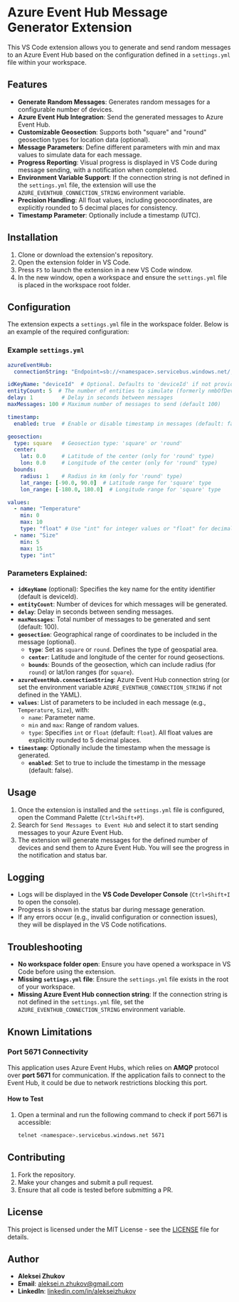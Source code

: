 
# Azure Event Hub Message Generator Extension

This VS Code extension allows you to generate and send random messages to an Azure Event Hub based on the configuration defined in a `settings.yml` file within your workspace.

## Features

- **Generate Random Messages**: Generates random messages for a configurable number of devices.
- **Azure Event Hub Integration**: Send the generated messages to Azure Event Hub.
- **Customizable Geosection**: Supports both "square" and "round" geosection types for location data (optional).
- **Message Parameters**: Define different parameters with min and max values to simulate data for each message.
- **Progress Reporting**: Visual progress is displayed in VS Code during message sending, with a notification when completed.
- **Environment Variable Support**: If the connection string is not defined in the `settings.yml` file, the extension will use the `AZURE_EVENTHUB_CONNECTION_STRING` environment variable.
- **Precision Handling**: All float values, including geocoordinates, are explicitly rounded to 5 decimal places for consistency.
- **Timestamp Parameter**: Optionally include a timestamp (UTC).

## Installation

1. Clone or download the extension's repository.
2. Open the extension folder in VS Code.
3. Press `F5` to launch the extension in a new VS Code window.
4. In the new window, open a workspace and ensure the `settings.yml` file is placed in the workspace root folder.

## Configuration

The extension expects a `settings.yml` file in the workspace folder. Below is an example of the required configuration:

### Example `settings.yml`

```yaml
azureEventHub:
  connectionString: "Endpoint=sb://<namespace>.servicebus.windows.net/;SharedAccessKeyName=<keyname>;SharedAccessKey=<key>;EntityPath=<hubname>"

idKeyName: "deviceId"  # Optional. Defaults to 'deviceId' if not provided.
entityCount: 5  # The number of entities to simulate (formerly nmbOfDevices)
delay: 1         # Delay in seconds between messages
maxMessages: 100 # Maximum number of messages to send (default 100)

timestamp:
  enabled: true  # Enable or disable timestamp in messages (default: false)

geosection:
  type: square   # Geosection type: 'square' or 'round'
  center:
    lat: 0.0     # Latitude of the center (only for 'round' type)
    lon: 0.0     # Longitude of the center (only for 'round' type)
  bounds:
    radius: 1    # Radius in km (only for 'round' type)
    lat_range: [-90.0, 90.0]  # Latitude range for 'square' type
    lon_range: [-180.0, 180.0]  # Longitude range for 'square' type

values:
  - name: "Temperature"
    min: 0
    max: 10
    type: "float" # Use "int" for integer values or "float" for decimal values (default: "float")
  - name: "Size"
    min: 5
    max: 15
    type: "int"
```

### Parameters Explained:
- **`idKeyName`** (optional): Specifies the key name for the entity identifier (default is deviceId).
- **`entityCount`**: Number of devices for which messages will be generated.
- **`delay`**: Delay in seconds between sending messages.
- **`maxMessages`**: Total number of messages to be generated and sent (default: 100).
- **`geosection`**: Geographical range of coordinates to be included in the message (optional).
  - **`type`**: Set as `square` or `round`. Defines the type of geospatial area.
  - **`center`**: Latitude and longitude of the center for round geosections.
  - **`bounds`**: Bounds of the geosection, which can include radius (for `round`) or lat/lon ranges (for `square`).
- **`azureEventHub.connectionString`**: Azure Event Hub connection string (or set the environment variable `AZURE_EVENTHUB_CONNECTION_STRING` if not defined in the YAML).
- **`values`**: List of parameters to be included in each message (e.g., `Temperature`, `Size`), with:
  - `name`: Parameter name.
  - `min` and `max`: Range of random values.
  - `type`: Specifies `int` or `float` (default: `float`). All float values are explicitly rounded to 5 decimal places.
- **`timestamp`**: Optionally include the timestamp when the message is generated.
  - **`enabled`**: Set to true to include the timestamp in the message (default: false).

## Usage

1. Once the extension is installed and the `settings.yml` file is configured, open the Command Palette (`Ctrl+Shift+P`).
2. Search for `Send Messages to Event Hub` and select it to start sending messages to your Azure Event Hub.
3. The extension will generate messages for the defined number of devices and send them to Azure Event Hub. You will see the progress in the notification and status bar.

## Logging

- Logs will be displayed in the **VS Code Developer Console** (`Ctrl+Shift+I` to open the console).
- Progress is shown in the status bar during message generation.
- If any errors occur (e.g., invalid configuration or connection issues), they will be displayed in the VS Code notifications.

## Troubleshooting

- **No workspace folder open**: Ensure you have opened a workspace in VS Code before using the extension.
- **Missing `settings.yml` file**: Ensure the `settings.yml` file exists in the root of your workspace.
- **Missing Azure Event Hub connection string**: If the connection string is not defined in the `settings.yml` file, set the `AZURE_EVENTHUB_CONNECTION_STRING` environment variable.

## Known Limitations

### Port 5671 Connectivity
This application uses Azure Event Hubs, which relies on **AMQP** protocol over **port 5671** for communication. If the application fails to connect to the Event Hub, it could be due to network restrictions blocking this port.

#### How to Test
1. Open a terminal and run the following command to check if port 5671 is accessible:
   ```bash
   telnet <namespace>.servicebus.windows.net 5671

## Contributing

1. Fork the repository.
2. Make your changes and submit a pull request.
3. Ensure that all code is tested before submitting a PR.

## License

This project is licensed under the MIT License - see the [LICENSE](LICENSE) file for details.

## Author

- **Aleksei Zhukov**
- **Email**: [aleksei.n.zhukov@gmail.com](mailto:aleksei.n.zhukov@gmail.com)
- **LinkedIn**: [linkedin.com/in/alekseizhukov](https://www.linkedin.com/in/alekseizhukov)
